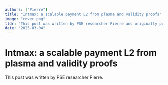 ```yaml
---
authors: ["Pierre"]
title: "Intmax: a scalable payment L2 from plasma and validity proofs"
image: "cover.png"
tldr: "This post was written by PSE researcher Pierre and originally posted on his personal blog. Thanks to the Intmax team for their helpful review on this post!"
date: "2025-03-04"
---
```


# Intmax: a scalable payment L2 from plasma and validity proofs

This post was written by PSE researcher Pierre.
